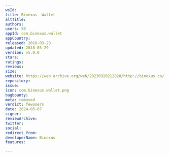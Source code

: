 ```yaml
---
wsId: 
title: Binexus  Wallet
altTitle: 
authors: 
users: 50
appId: com.binexus.wallet
appCountry: 
released: 2018-03-28
updated: 2018-03-29
version: v5.0.0
stars: 
ratings: 
reviews: 
size: 
website: https://web.archive.org/web/20230320212820/http://binexus.co/
repository: 
issue: 
icon: com.binexus.wallet.png
bugbounty: 
meta: removed
verdict: fewusers
date: 2024-05-07
signer: 
reviewArchive: 
twitter: 
social: 
redirect_from: 
developerName: Binexus
features: 

---
```


